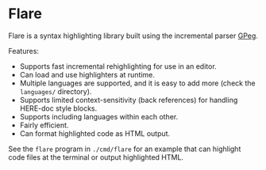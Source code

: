 # Flare

Flare is a syntax highlighting library built using the incremental parser [GPeg](https://github.com/zyedidia/gpeg).

Features:

* Supports fast incremental rehighlighting for use in an editor.
* Can load and use highlighters at runtime.
* Multiple languages are supported, and it is easy to add more (check the `languages/` directory).
* Supports limited context-sensitivity (back references) for handling HERE-doc style blocks.
* Supports including languages within each other.
* Fairly efficient.
* Can format highlighted code as HTML output.

See the `flare` program in `./cmd/flare` for an example that can highlight code files at the terminal
or output highlighted HTML.
